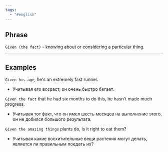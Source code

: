 ```yaml
---
tags:
  - "#english"
---
```

## Phrase

`Given (the fact)` -  knowing about or considering a particular thing.

---
## Examples

`Given his age`, he's an extremely fast runner.
- Учитывая его возраст, он очень быстро бегает.

`Given the fact` that he had six months to do this, he hasn't made much progress.
- Учитывая тот факт, что он имел шесть месяцев на выполнение этого, он не добился большого результата.

`Given the amazing things` plants do, is it right to eat them?
- Учитывая какие восхитительные вещи растения могут делать, является ли правильным поедать их?